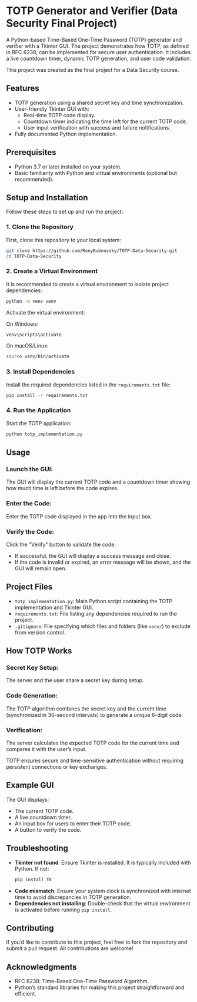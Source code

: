 # TOTP Generator and Verifier (Data Security Final Project)

A Python-based Time-Based One-Time Password (TOTP) generator and verifier with a Tkinter GUI. The project demonstrates how TOTP, as defined in RFC 6238, can be implemented for secure user authentication. It includes a live countdown timer, dynamic TOTP generation, and user code validation.

This project was created as the final project for a Data Security course.

## Features

- TOTP generation using a shared secret key and time synchronization.
- User-friendly Tkinter GUI with:
  - Real-time TOTP code display.
  - Countdown timer indicating the time left for the current TOTP code.
  - User input verification with success and failure notifications.
- Fully documented Python implementation.

## Prerequisites

- Python 3.7 or later installed on your system.
- Basic familiarity with Python and virtual environments (optional but recommended).

## Setup and Installation

Follow these steps to set up and run the project:

### 1. Clone the Repository

First, clone this repository to your local system:

```bash
git clone https://github.com/RonyBubnovsky/TOTP-Data-Security.git
cd TOTP-Data-Security
```

### 2. Create a Virtual Environment

It is recommended to create a virtual environment to isolate project dependencies:

```bash
python -m venv venv
```

Activate the virtual environment:

On Windows:

```bash
venv\Scripts\activate
```

On macOS/Linux:

```bash
source venv/bin/activate
```

### 3. Install Dependencies

Install the required dependencies listed in the `requirements.txt` file:

```bash
pip install -r requirements.txt
```

### 4. Run the Application

Start the TOTP application:

```bash
python totp_implementation.py
```

## Usage

### Launch the GUI:

The GUI will display the current TOTP code and a countdown timer showing how much time is left before the code expires.

### Enter the Code:

Enter the TOTP code displayed in the app into the input box.

### Verify the Code:

Click the "Verify" button to validate the code.

- If successful, the GUI will display a success message and close.
- If the code is invalid or expired, an error message will be shown, and the GUI will remain open.

## Project Files

- `totp_implementation.py`: Main Python script containing the TOTP implementation and Tkinter GUI.
- `requirements.txt`: File listing any dependencies required to run the project.
- `.gitignore`: File specifying which files and folders (like `venv/`) to exclude from version control.

## How TOTP Works

### Secret Key Setup:

The server and the user share a secret key during setup.

### Code Generation:

The TOTP algorithm combines the secret key and the current time (synchronized in 30-second intervals) to generate a unique 6-digit code.

### Verification:

The server calculates the expected TOTP code for the current time and compares it with the user’s input.

TOTP ensures secure and time-sensitive authentication without requiring persistent connections or key exchanges.

## Example GUI

The GUI displays:

- The current TOTP code.
- A live countdown timer.
- An input box for users to enter their TOTP code.
- A button to verify the code.

## Troubleshooting

- **Tkinter not found**: Ensure Tkinter is installed. It is typically included with Python. If not:
  ```bash
  pip install tk
  ```
- **Code mismatch**: Ensure your system clock is synchronized with internet time to avoid discrepancies in TOTP generation.
- **Dependencies not installing**: Double-check that the virtual environment is activated before running `pip install`.

## Contributing

If you’d like to contribute to this project, feel free to fork the repository and submit a pull request. All contributions are welcome!

## Acknowledgments

- RFC 6238: Time-Based One-Time Password Algorithm.
- Python’s standard libraries for making this project straightforward and efficient.
